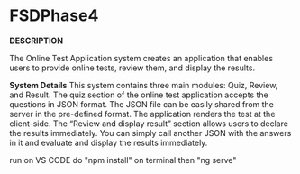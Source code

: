 # FSDPhase4


**DESCRIPTION**

The Online Test Application system creates an application that enables users to provide online tests, review them, and display the results.

**System Details**
This system contains three main modules: Quiz, Review, and Result. The quiz section of the online test application accepts the questions in JSON format. The JSON file can be easily shared from the server in the pre-defined format. The application renders the test at the client-side.
The “Review and display result” section allows users to declare the results immediately. You can simply call another JSON with the answers in it and evaluate and display the results immediately.



run on VS CODE
do "npm install" on terminal then "ng serve"
